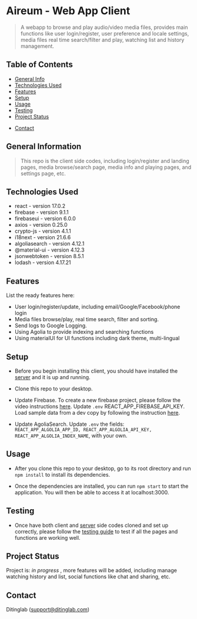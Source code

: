 # Aireum - Web App Client

> A webapp to browse and play audio/video media files, provides main functions like user login/register, user preference and locale settings, media files real time search/filter and play, watching list and history management.

## Table of Contents

- [General Info](#general-information)
- [Technologies Used](#technologies-used)
- [Features](#features)
- [Setup](#setup)
- [Usage](#usage)
- [Testing](#testing)
- [Project Status](#project-status)
<!-- * [Acknowledgements](#acknowledgements) -->
- [Contact](#contact)
<!-- * [License](#license) -->

## General Information

> This repo is the client side codes, including login/register and landing pages, media browse/search page, media info and playing pages, and settings page, etc.

## Technologies Used

- react - version 17.0.2
- firebase - version 9.1.1
- firebaseui - version 6.0.0
- axios - version 0.25.0
- crypto-js - version 4.1.1
- i18next - version 21.6.6
- algoliasearch - version 4.12.1
- @material-ui - version 4.12.3
- jsonwebtoken - version 8.5.1
- lodash - version 4.17.21

## Features

List the ready features here:

- User login/register/update, including email/Google/Facebook/phone login
- Media files browse/play, real time search, filter and sorting.
- Send logs to Google Logging.
- Using Agolia to provide indexing and searching functions
- Using materialUI for UI functions including dark theme, multi-lingual

## Setup

- Before you begin installing this client, you should have installed the [server](https://github.com/Diting-Lab/Aireum_01_Server) and it is up and running.

- Clone this repo to your desktop.

- Update Firebase. To create a new firebase project, please follow the video instructions [here](https://www.youtube.com/watch?v=6juww5Lmvgo). Update `.env` REACT_APP_FIREBASE_API_KEY. Load sample data from a dev copy by following the instruction [here](https://docs.google.com/document/d/1o7YByBRTI8xCGXIXwd3HKZ55gvsg0yFSsjSnfJJSdDI/edit?usp=sharing).

- Update AgoliaSearch. Update `.env` the fields: `REACT_APP_ALGOLIA_APP_ID, REACT_APP_ALGOLIA_API_KEY, REACT_APP_ALGOLIA_INDEX_NAME`, with your own.

## Usage

- After you clone this repo to your desktop, go to its root directory and run `npm install` to install its dependencies.

- Once the dependencies are installed, you can run `npm start` to start the application. You will then be able to access it at localhost:3000.

## Testing

- Once have both client and [server](https://github.com/Diting-Lab/Aireum_01_Server) side codes cloned and set up correctly, please follow the [testing guide](https://docs.google.com/document/d/1xepbCo5pPROmnnxAJuL6T3_z86CJXICfyPDbyZI7irQ/edit?usp=sharing) to test if all the pages and functions are working well.

## Project Status

Project is: _in progress_ , more features will be added, including manage watching history and list, social functions like chat and sharing, etc.

<!-- ## Acknowledgements
Give credit here.
- This project was inspired by...
- This project was based on [this tutorial](https://www.example.com).
- Many thanks to... -->

## Contact

Ditinglab (support@ditinglab.com)

<!-- Optional -->
<!-- ## License -->
<!-- This project is open source and available under the [... License](). -->

<!-- You don't have to include all sections - just the one's relevant to your project -->
